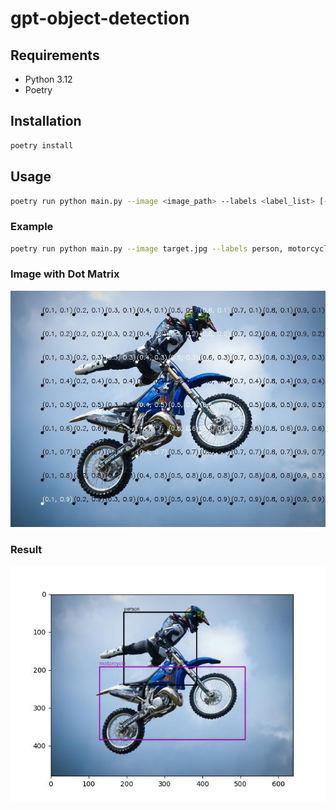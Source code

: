 # gpt-object-detection

## Requirements
- Python 3.12
- Poetry

## Installation
```bash
poetry install
```

## Usage
```bash
poetry run python main.py --image <image_path> --labels <label_list> [--use_dot_matrix true]
```

### Example
```bash
poetry run python main.py --image target.jpg --labels person, motorcycle --use_dot_matrix true
```

### Image with Dot Matrix
![image with dot matrix](./doc/asset/target_with_dot_matrix.jpg)

### Result
![detection result](./doc/asset/result.jpg)

